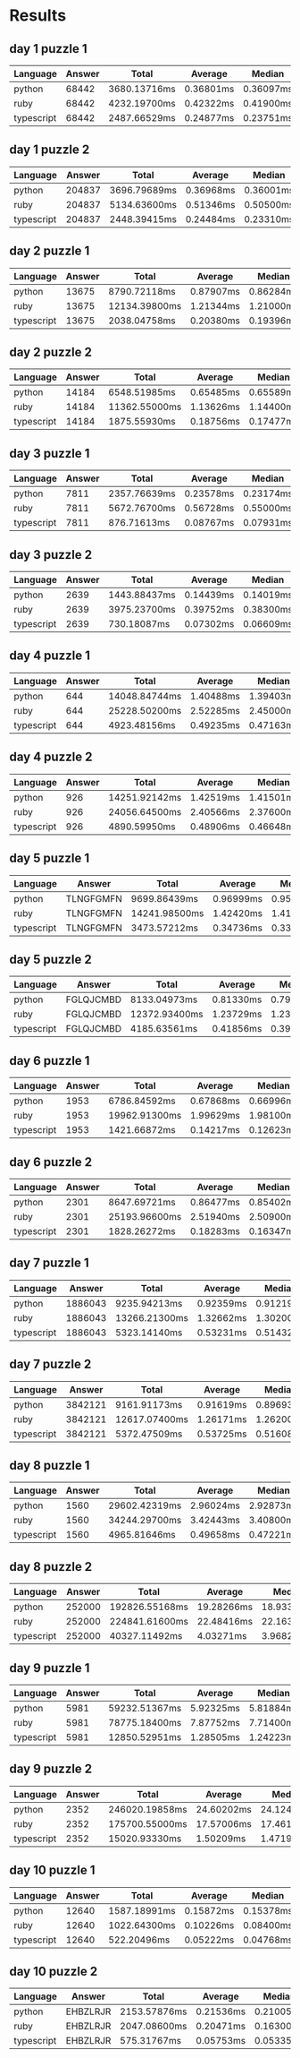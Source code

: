 # Results

## day 1 puzzle 1

| Language   | Answer | Total        | Average   | Median    | P95       | P99       |
| ---------- | ------ | ------------ | --------- | --------- | --------- | --------- |
| python     | 68442  | 3680.13716ms | 0.36801ms | 0.36097ms | 0.41986ms | 0.48995ms |
| ruby       | 68442  | 4232.19700ms | 0.42322ms | 0.41900ms | 0.51200ms | 0.56900ms |
| typescript | 68442  | 2487.66529ms | 0.24877ms | 0.23751ms | 0.32426ms | 0.41182ms |

## day 1 puzzle 2

| Language   | Answer | Total        | Average   | Median    | P95       | P99       |
| ---------- | ------ | ------------ | --------- | --------- | --------- | --------- |
| python     | 204837 | 3696.79689ms | 0.36968ms | 0.36001ms | 0.42009ms | 0.48900ms |
| ruby       | 204837 | 5134.63600ms | 0.51346ms | 0.50500ms | 0.61400ms | 0.68000ms |
| typescript | 204837 | 2448.39415ms | 0.24484ms | 0.23310ms | 0.31371ms | 0.41283ms |

## day 2 puzzle 1

| Language   | Answer | Total         | Average   | Median    | P95       | P99       |
| ---------- | ------ | ------------- | --------- | --------- | --------- | --------- |
| python     | 13675  | 8790.72118ms  | 0.87907ms | 0.86284ms | 0.96488ms | 1.09792ms |
| ruby       | 13675  | 12134.39800ms | 1.21344ms | 1.21000ms | 1.36300ms | 1.48300ms |
| typescript | 13675  | 2038.04758ms  | 0.20380ms | 0.19396ms | 0.26461ms | 0.35638ms |

## day 2 puzzle 2

| Language   | Answer | Total         | Average   | Median    | P95       | P99       |
| ---------- | ------ | ------------- | --------- | --------- | --------- | --------- |
| python     | 14184  | 6548.51985ms  | 0.65485ms | 0.65589ms | 0.70190ms | 0.74410ms |
| ruby       | 14184  | 11362.55000ms | 1.13626ms | 1.14400ms | 1.28900ms | 1.37500ms |
| typescript | 14184  | 1875.55930ms  | 0.18756ms | 0.17477ms | 0.24685ms | 0.34725ms |

## day 3 puzzle 1

| Language   | Answer | Total        | Average   | Median    | P95       | P99       |
| ---------- | ------ | ------------ | --------- | --------- | --------- | --------- |
| python     | 7811   | 2357.76639ms | 0.23578ms | 0.23174ms | 0.26011ms | 0.30899ms |
| ruby       | 7811   | 5672.76700ms | 0.56728ms | 0.55000ms | 0.68500ms | 0.78400ms |
| typescript | 7811   | 876.71613ms  | 0.08767ms | 0.07931ms | 0.11937ms | 0.21759ms |

## day 3 puzzle 2

| Language   | Answer | Total        | Average   | Median    | P95       | P99       |
| ---------- | ------ | ------------ | --------- | --------- | --------- | --------- |
| python     | 2639   | 1443.88437ms | 0.14439ms | 0.14019ms | 0.15497ms | 0.21505ms |
| ruby       | 2639   | 3975.23700ms | 0.39752ms | 0.38300ms | 0.51300ms | 0.55200ms |
| typescript | 2639   | 730.18087ms  | 0.07302ms | 0.06609ms | 0.09228ms | 0.21600ms |

## day 4 puzzle 1

| Language   | Answer | Total         | Average   | Median    | P95       | P99       |
| ---------- | ------ | ------------- | --------- | --------- | --------- | --------- |
| python     | 644    | 14048.84744ms | 1.40488ms | 1.39403ms | 1.51587ms | 1.66178ms |
| ruby       | 644    | 25228.50200ms | 2.52285ms | 2.45000ms | 2.96300ms | 3.36000ms |
| typescript | 644    | 4923.48156ms  | 0.49235ms | 0.47163ms | 0.62327ms | 0.71933ms |

## day 4 puzzle 2

| Language   | Answer | Total         | Average   | Median    | P95       | P99       |
| ---------- | ------ | ------------- | --------- | --------- | --------- | --------- |
| python     | 926    | 14251.92142ms | 1.42519ms | 1.41501ms | 1.51110ms | 1.73211ms |
| ruby       | 926    | 24056.64500ms | 2.40566ms | 2.37600ms | 2.59300ms | 2.76800ms |
| typescript | 926    | 4890.59950ms  | 0.48906ms | 0.46648ms | 0.62003ms | 0.72085ms |

## day 5 puzzle 1

| Language   | Answer    | Total         | Average   | Median    | P95       | P99       |
| ---------- | --------- | ------------- | --------- | --------- | --------- | --------- |
| python     | TLNGFGMFN | 9699.86439ms  | 0.96999ms | 0.95487ms | 1.04785ms | 1.14298ms |
| ruby       | TLNGFGMFN | 14241.98500ms | 1.42420ms | 1.41000ms | 1.65200ms | 1.80100ms |
| typescript | TLNGFGMFN | 3473.57212ms  | 0.34736ms | 0.33137ms | 0.44701ms | 0.56442ms |

## day 5 puzzle 2

| Language   | Answer    | Total         | Average   | Median    | P95       | P99       |
| ---------- | --------- | ------------- | --------- | --------- | --------- | --------- |
| python     | FGLQJCMBD | 8133.04973ms  | 0.81330ms | 0.79489ms | 0.88000ms | 1.04499ms |
| ruby       | FGLQJCMBD | 12372.93400ms | 1.23729ms | 1.23000ms | 1.46200ms | 1.60100ms |
| typescript | FGLQJCMBD | 4185.63561ms  | 0.41856ms | 0.39722ms | 0.53576ms | 0.65797ms |

## day 6 puzzle 1

| Language   | Answer | Total         | Average   | Median    | P95       | P99       |
| ---------- | ------ | ------------- | --------- | --------- | --------- | --------- |
| python     | 1953   | 6786.84592ms  | 0.67868ms | 0.66996ms | 0.74100ms | 0.87309ms |
| ruby       | 1953   | 19962.91300ms | 1.99629ms | 1.98100ms | 2.17300ms | 2.30100ms |
| typescript | 1953   | 1421.66872ms  | 0.14217ms | 0.12623ms | 0.22873ms | 0.27878ms |

## day 6 puzzle 2

| Language   | Answer | Total         | Average   | Median    | P95       | P99       |
| ---------- | ------ | ------------- | --------- | --------- | --------- | --------- |
| python     | 2301   | 8647.69721ms  | 0.86477ms | 0.85402ms | 0.93389ms | 1.10102ms |
| ruby       | 2301   | 25193.96600ms | 2.51940ms | 2.50900ms | 2.63100ms | 2.92200ms |
| typescript | 2301   | 1828.26272ms  | 0.18283ms | 0.16347ms | 0.29383ms | 0.34082ms |

## day 7 puzzle 1

| Language   | Answer  | Total         | Average   | Median    | P95       | P99       |
| ---------- | ------- | ------------- | --------- | --------- | --------- | --------- |
| python     | 1886043 | 9235.94213ms  | 0.92359ms | 0.91219ms | 1.00017ms | 1.12700ms |
| ruby       | 1886043 | 13266.21300ms | 1.32662ms | 1.30200ms | 1.61700ms | 1.98500ms |
| typescript | 1886043 | 5323.14140ms  | 0.53231ms | 0.51432ms | 0.65316ms | 0.75407ms |

## day 7 puzzle 2

| Language   | Answer  | Total         | Average   | Median    | P95       | P99       |
| ---------- | ------- | ------------- | --------- | --------- | --------- | --------- |
| python     | 3842121 | 9161.91173ms  | 0.91619ms | 0.89693ms | 1.00875ms | 1.14584ms |
| ruby       | 3842121 | 12617.07400ms | 1.26171ms | 1.26200ms | 1.42400ms | 1.63500ms |
| typescript | 3842121 | 5372.47509ms  | 0.53725ms | 0.51608ms | 0.65150ms | 0.75565ms |

## day 8 puzzle 1

| Language   | Answer | Total         | Average   | Median    | P95       | P99       |
| ---------- | ------ | ------------- | --------- | --------- | --------- | --------- |
| python     | 1560   | 29602.42319ms | 2.96024ms | 2.92873ms | 3.09110ms | 3.59726ms |
| ruby       | 1560   | 34244.29700ms | 3.42443ms | 3.40800ms | 3.61300ms | 3.98600ms |
| typescript | 1560   | 4965.81646ms  | 0.49658ms | 0.47221ms | 0.66414ms | 0.78368ms |

## day 8 puzzle 2

| Language   | Answer | Total          | Average    | Median     | P95        | P99        |
| ---------- | ------ | -------------- | ---------- | ---------- | ---------- | ---------- |
| python     | 252000 | 192826.55168ms | 19.28266ms | 18.93306ms | 20.88404ms | 22.98999ms |
| ruby       | 252000 | 224841.61600ms | 22.48416ms | 22.16300ms | 25.61400ms | 28.72100ms |
| typescript | 252000 | 40327.11492ms  | 4.03271ms  | 3.96828ms  | 4.36292ms  | 4.99552ms  |

## day 9 puzzle 1

| Language   | Answer | Total         | Average   | Median    | P95       | P99        |
| ---------- | ------ | ------------- | --------- | --------- | --------- | ---------- |
| python     | 5981   | 59232.51367ms | 5.92325ms | 5.81884ms | 6.39009ms | 7.50184ms  |
| ruby       | 5981   | 78775.18400ms | 7.87752ms | 7.71400ms | 8.50200ms | 10.67800ms |
| typescript | 5981   | 12850.52951ms | 1.28505ms | 1.24223ms | 1.56566ms | 1.70322ms  |

## day 9 puzzle 2

| Language   | Answer | Total          | Average    | Median     | P95        | P99        |
| ---------- | ------ | -------------- | ---------- | ---------- | ---------- | ---------- |
| python     | 2352   | 246020.19858ms | 24.60202ms | 24.12415ms | 27.34423ms | 28.52726ms |
| ruby       | 2352   | 175700.55000ms | 17.57006ms | 17.46100ms | 18.72600ms | 19.43300ms |
| typescript | 2352   | 15020.93330ms  | 1.50209ms  | 1.47193ms  | 1.73594ms  | 1.97784ms  |

## day 10 puzzle 1

| Language   | Answer | Total        | Average   | Median    | P95       | P99       |
| ---------- | ------ | ------------ | --------- | --------- | --------- | --------- |
| python     | 12640  | 1587.18991ms | 0.15872ms | 0.15378ms | 0.18787ms | 0.25606ms |
| ruby       | 12640  | 1022.64300ms | 0.10226ms | 0.08400ms | 0.20400ms | 0.21800ms |
| typescript | 12640  | 522.20496ms  | 0.05222ms | 0.04768ms | 0.06442ms | 0.15489ms |

## day 10 puzzle 2

| Language   | Answer   | Total        | Average   | Median    | P95       | P99       |
| ---------- | -------- | ------------ | --------- | --------- | --------- | --------- |
| python     | EHBZLRJR | 2153.57876ms | 0.21536ms | 0.21005ms | 0.24104ms | 0.29802ms |
| ruby       | EHBZLRJR | 2047.08600ms | 0.20471ms | 0.16300ms | 0.35000ms | 0.41300ms |
| typescript | EHBZLRJR | 575.31767ms  | 0.05753ms | 0.05335ms | 0.06870ms | 0.14418ms |
